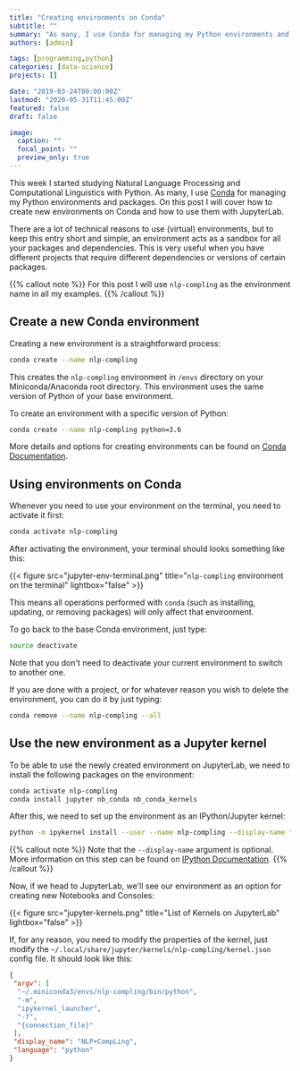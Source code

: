 ```yaml
---
title: "Creating environments on Conda"
subtitle: ""
summary: "As many, I use Conda for managing my Python environments and packages. On this post I will cover how to create new environments on Conda and how to use them with JupyterLab."
authors: [admin]

tags: [programming,python]
categories: [data-science]
projects: []

date: "2019-03-24T00:00:00Z"
lastmod: "2020-05-31T11:45:00Z"
featured: false
draft: false

image:
  caption: ""
  focal_point: ""
  preview_only: true
---
```


This week I started studying Natural Language Processing and Computational Linguistics with Python. As many, I use [Conda](https://docs.conda.io/en/latest/miniconda.html) for managing my Python environments and packages. On this post I will cover how to create new environments on Conda and how to use them with JupyterLab.

There are a lot of technical reasons to use (virtual) environments, but to keep this entry short and simple, an environment acts as a sandbox for all your packages and dependencies. This is very useful when you have different projects that require different dependencies or versions of certain packages.

{{% callout note %}}
For this post I will use `nlp-compling` as the environment name in all my examples.
{{% /callout %}}

## Create a new Conda environment

Creating a new environment is a straightforward process:

```bash
conda create --name nlp-compling
```

This creates the `nlp-compling` environment in `/envs` directory on your Miniconda/Anaconda root directory. This environment uses the same version of Python of your base environment.

To create an environment with a specific version of Python:
```bash
conda create --name nlp-compling python=3.6
```

More details and options for creating environments can be found on [Conda Documentation](https://docs.conda.io/projects/conda/en/latest/user-guide/tasks/manage-environments.html).

## Using environments on Conda

Whenever you need to use your environment on the terminal, you need to activate it first:
```bash
conda activate nlp-compling
```

After activating the environment, your terminal should looks something like this:

{{< figure src="jupyter-env-terminal.png" title="`nlp-compling` environment on the terminal" lightbox="false" >}}

This means all operations performed with `conda` (such as installing, updating, or removing packages) will only affect that environment.

To go back to the base Conda environment, just type:
```bash
source deactivate
```
Note that you don't need to deactivate your current environment to switch to another one.

If you are done with a project, or for whatever reason you wish to delete the environment, you can do it by just typing:
```bash
conda remove --name nlp-compling --all
```

## Use the new environment as a Jupyter kernel

To be able to use the newly created environment on JupyterLab, we need to install the following packages on the environment:
```bash
conda activate nlp-compling
conda install jupyter nb_conda nb_conda_kernels
```

After this, we need to set up the environment as an IPython/Jupyter kernel:
```bash
python -m ipykernel install --user --name nlp-compling --display-name "NLP+CompLing"
```

{{% callout note %}}
Note that the `--display-name` argument is optional. More information on this step can be found on [IPython Documentation](https://ipython.readthedocs.io/en/stable/install/kernel_install.html#kernels-for-different-environments).
{{% /callout %}}

Now, if we head to JupyterLab, we'll see our environment as an option for creating new Notebooks and Consoles:

{{< figure src="jupyter-kernels.png" title="List of Kernels on JupyterLab" lightbox="false" >}}

If, for any reason, you need to modify the properties of the kernel, just modify the `~/.local/share/jupyter/kernels/nlp-compling/kernel.json` config file. It should look like this:

```json
{
 "argv": [
  "~/.miniconda3/envs/nlp-compling/bin/python",
  "-m",
  "ipykernel_launcher",
  "-f",
  "{connection_file}"
 ],
 "display_name": "NLP+CompLing",
 "language": "python"
}
```
